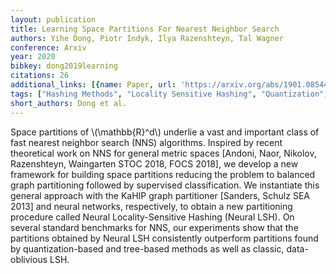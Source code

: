 ```yaml
---
layout: publication
title: Learning Space Partitions For Nearest Neighbor Search
authors: Yihe Dong, Piotr Indyk, Ilya Razenshteyn, Tal Wagner
conference: Arxiv
year: 2020
bibkey: dong2019learning
citations: 26
additional_links: [{name: Paper, url: 'https://arxiv.org/abs/1901.08544'}]
tags: ["Hashing Methods", "Locality Sensitive Hashing", "Quantization", "Supervised", "Tools & Libraries", "Tree Based ANN"]
short_authors: Dong et al.
---
```

Space partitions of \\(\mathbb\{R\}^d\\) underlie a vast and important class of
fast nearest neighbor search (NNS) algorithms. Inspired by recent theoretical
work on NNS for general metric spaces [Andoni, Naor, Nikolov, Razenshteyn,
Waingarten STOC 2018, FOCS 2018], we develop a new framework for building space
partitions reducing the problem to balanced graph partitioning followed by
supervised classification. We instantiate this general approach with the KaHIP
graph partitioner [Sanders, Schulz SEA 2013] and neural networks, respectively,
to obtain a new partitioning procedure called Neural Locality-Sensitive Hashing
(Neural LSH). On several standard benchmarks for NNS, our experiments show that
the partitions obtained by Neural LSH consistently outperform partitions found
by quantization-based and tree-based methods as well as classic, data-oblivious
LSH.